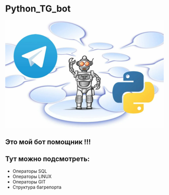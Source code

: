 # Python_TG_bot
![Header](https://github.com/DenisKomarov-QA/Python_TG_bot/blob/main/assets/2024-01-18_22-46-33.png)
## Это мой бот помощник !!! 
## Тут можно подсмотреть:
- Операторы SQL
- Операторы LINUX
- Операторы GIT
- Структура багрепорта
